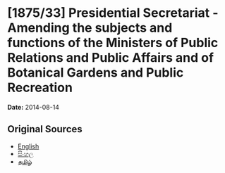 # [1875/33] Presidential Secretariat - Amending the subjects and functions of the Ministers of Public Relations and Public Affairs and of Botanical Gardens and Public Recreation

**Date:** 2014-08-14

## Original Sources

- [English](https://documents.gov.lk/view/extra-gazettes/2014/8/1875-33_E.pdf)
- [සිංහල](https://documents.gov.lk/view/extra-gazettes/2014/8/1875-33_S.pdf)
- [தமிழ்](https://documents.gov.lk/view/extra-gazettes/2014/8/1875-33_T.pdf)
